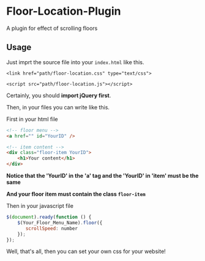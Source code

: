 # Floor-Location-Plugin
A plugin for effect of scrolling floors

## Usage
Just imprt the source file into your `index.html` like this.

`<link href="path/floor-location.css" type="text/css">`

`<script src="path/floor-location.js"></script>`

Certainly, you should **import jQuery first**.

Then, in your files you can write like this.

First in your html file

``` html
<!-- floor menu -->
<a href="" id="YourID" />

<!-- item content -->
<div class="floor-item YourID">
    <h1>Your content</h1>
</div>
```

**Notice that the 'YourID' in the 'a' tag and the 'YourID' in 'item' must be the same**

**And your floor item must contain the class `floor-item`**

Then in your javascript file

``` javascript
$(document).ready(function () {
    $(Your_Floor_Menu_Name).floor({
       scrollSpeed: number 
    });
});
```

Well, that's all, then you can set your own css for your website!